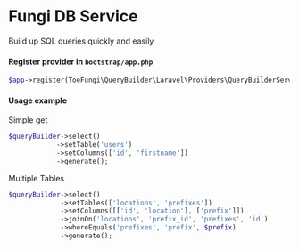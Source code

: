 # Fungi DB Service

Build up SQL queries quickly and easily

#### Register provider in `bootstrap/app.php`
```php
$app->register(ToeFungi\QueryBuilder\Laravel\Providers\QueryBuilderServiceProvider::class);
```

#### Usage example
Simple get
```php
$queryBuilder->select()
            ->setTable('users')
            ->setColumns(['id', 'firstname'])
            ->generate();
```

Multiple Tables
```php
$queryBuilder->select()
             ->setTables(['locations', 'prefixes'])
             ->setColumns([['id', 'location'], ['prefix']])
             ->joinOn('locations', 'prefix_id', 'prefixes', 'id')
             ->whereEquals('prefixes', 'prefix', $prefix)
             ->generate();
```